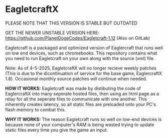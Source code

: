 # EagletcraftX
PLEASE NOTE THAT THIS VERSION IS STABLE BUT OUTDATED

GET THE NEWER UNSTABLE VERSION HERE: https://github.com/PlanetDogeCodes/Eagletcraft-1.12 (Also on GitLab)

Eagletcraft is a packaged and optimized version of Eaglercraft that runs well on low end devices, such as chromebooks. This repository contains what you need to run Eagletcraft on your own along with the source (xml) file.

Note: As of 4-5-2025, EagletcraftX will no longer recieve weekly patches (This is due to the dicontinuation of service for the base game, EaglercraftX 1.8). Occasional monthly source patches will continue when needed.

**HOW IT WORKS:**
Eagletcraft was made by distibuting the code of EaglercraftX into many seperate hosted files, then using an html page as a relay for all the seperate files to communicate with one another. This inherently creates latency, so all static files are preloaded onto your PC's flash memory to combat this. 

**WHY IT WORKS:**
The reason Eagletcraft runs so well on low-end devices is because none of your computer's RAM is being wasted trying to update static files every time you give the game an input.


